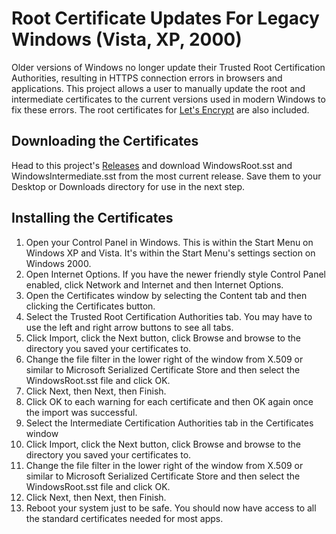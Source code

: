 # Root Certificate Updates For Legacy Windows (Vista, XP, 2000)
Older versions of Windows no longer update their Trusted Root Certification Authorities, resulting in HTTPS connection errors in browsers and applications. This project allows a user to manually update the root and intermediate certificates to the current versions used in modern Windows to fix these errors. The root certificates for [Let's Encrypt](https://letsencrypt.org/) are also included.
## Downloading the Certificates
Head to this project's [Releases](https://github.com/JohnTHaller/RootCertificateUpdatesForLegacyWindows/releases) and download WindowsRoot.sst and WindowsIntermediate.sst from the most current release. Save them to your Desktop or Downloads directory for use in the next step.
## Installing the Certificates
1. Open your Control Panel in Windows. This is within the Start Menu on Windows XP and Vista. It's within the Start Menu's settings section on Windows 2000.
2. Open Internet Options. If you have the newer friendly style Control Panel enabled, click Network and Internet and then Internet Options.
3. Open the Certificates window by selecting the Content tab and then clicking the Certificates button.
4. Select the Trusted Root Certification Authorities tab. You may have to use the left and right arrow buttons to see all tabs.
5. Click Import, click the Next button, click Browse and browse to the directory you saved your certificates to.
6. Change the file filter in the lower right of the window from X.509 or similar to Microsoft Serialized Certificate Store and then select the WindowsRoot.sst file and click OK.
7. Click Next, then Next, then Finish.
8. Click OK to each warning for each certificate and then OK again once the import was successful.
9. Select the Intermediate Certification Authorities tab in the Certificates window
10. Click Import, click the Next button, click Browse and browse to the directory you saved your certificates to.
11. Change the file filter in the lower right of the window from X.509 or similar to Microsoft Serialized Certificate Store and then select the WindowsRoot.sst file and click OK.
12. Click Next, then Next, then Finish.
13. Reboot your system just to be safe.
You should now have access to all the standard certificates needed for most apps.
